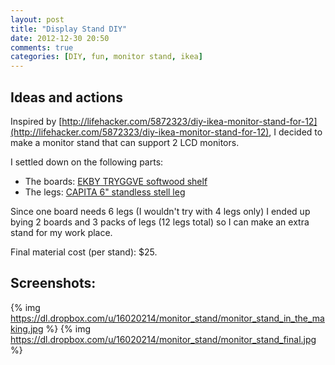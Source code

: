 ```yaml
---
layout: post
title: "Display Stand DIY"
date: 2012-12-30 20:50
comments: true
categories: [DIY, fun, monitor stand, ikea]
---
```

## Ideas and actions
Inspired by [http://lifehacker.com/5872323/diy-ikea-monitor-stand-for-12](http://lifehacker.com/5872323/diy-ikea-monitor-stand-for-12), I decided to make a monitor stand that can support 2 LCD monitors.

I settled down on the following parts:

- The boards: [EKBY TRYGGVE softwood shelf](http://www.ikea.com/us/en/catalog/products/30094629/#/10094630)
- The legs: [CAPITA 6" standless stell leg](http://www.ikea.com/us/en/catalog/products/20049538/#/00054564)

Since one board needs 6 legs (I wouldn't try with 4 legs only) I ended up bying 2 boards and 3 packs of legs (12 legs total) so I can make an extra stand for my work place.

Final material cost (per stand): $25.

## Screenshots:
{% img https://dl.dropbox.com/u/16020214/monitor_stand/monitor_stand_in_the_making.jpg %}
{% img https://dl.dropbox.com/u/16020214/monitor_stand/monitor_stand_final.jpg %}
